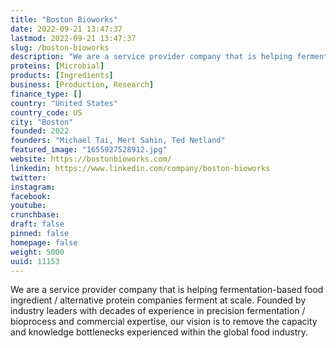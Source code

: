 ```yaml
---
title: "Boston Bioworks"
date: 2022-09-21 13:47:37
lastmod: 2022-09-21 13:47:37
slug: /boston-bioworks
description: "We are a service provider company that is helping fermentation-based food ingredient / alternative protein companies ferment at scale. Founded by industry leaders with decades of experience in precision fermentation / bioprocess and commercial expertise, our vision is to remove the capacity and knowledge bottlenecks experienced within the global food industry."
proteins: [Microbial]
products: [Ingredients]
business: [Production, Research]
finance_type: []
country: "United States"
country_code: US
city: "Boston"
founded: 2022
founders: "Michael Tai, Mert Sahin, Ted Netland"
featured_image: "1655927528912.jpg"
website: https://bostonbioworks.com/
linkedin: https://www.linkedin.com/company/boston-bioworks
twitter: 
instagram: 
facebook: 
youtube: 
crunchbase: 
draft: false
pinned: false
homepage: false
weight: 5000
uuid: 11153
---
```

We are a service provider company that is helping fermentation-based food ingredient / alternative protein companies ferment at scale. Founded by industry leaders with decades of experience in precision fermentation / bioprocess and commercial expertise, our vision is to remove the capacity and knowledge bottlenecks experienced within the global food industry.
